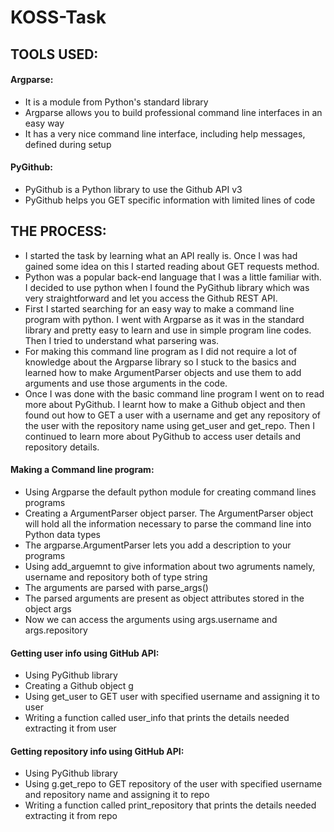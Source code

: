 # KOSS-Task

## TOOLS USED:


#### Argparse:

- It is a module from Python's standard library
- Argparse allows you to build professional command line interfaces in an easy way
- It has a very nice command line interface, including help messages, defined during setup 

#### PyGithub:

- PyGithub is a Python library to use the Github API v3
- PyGithub helps you GET specific information with limited lines of code

## THE PROCESS:

- I started the task by learning what an API really is. Once I was had gained some idea on this I started reading about GET requests method. 
- Python was a popular back-end language that I was a little familiar with. I decided to use python when I found the PyGithub library which was very straightforward and let you access the Github REST API.
- First I started searching for an easy way to make a command line program with python. I went with Argparse as it was in the standard library and pretty easy to learn and use in simple program line codes. Then I tried to understand what parsering was.
- For making this command line program as I did not require a lot of knowledge about the Argparse library so I stuck to the basics and learned how to make ArgumentParser objects and use them to add arguments and use those arguments in the code.
- Once I was done with the basic command line program I went on to read more about PyGithub. I learnt how to make a Github object and then found out how to GET a user with a username and get any repository of the user with the repository name using get_user and get_repo. Then I continued to learn more about PyGithub to access user details and repository details.

#### Making a Command line program:

- Using Argparse the default python module  for creating command lines programs
- Creating a ArgumentParser object parser. The ArgumentParser object will hold all the information necessary to parse the command line into Python data types
- The argparse.ArgumentParser lets you add a description to your programs
- Using add_arguemnt to give information about two agruments namely, username and repository both of type string
- The arguments are parsed with parse_args()
- The parsed arguments are present as object attributes stored in the object args
- Now we can access the arguments using args.username and args.repository

#### Getting user info using GitHub API:

- Using PyGithub library
- Creating a Github object g
- Using get_user to GET user with specified username and assigning it to user
- Writing a function called user_info that prints the details needed extracting it from user

#### Getting repository info using GitHub API:

- Using PyGithub library
- Using g.get_repo to GET repository of the user with specified username and repository name and assigning it to repo
- Writing a function called print_repository that prints the details needed extracting it from repo
